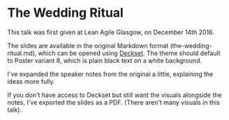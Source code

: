 # The Wedding Ritual

This talk was first given at Lean Agile Glasgow, on December 14th 2016.

The slides are available in the original Markdown format (the-wedding-ritual.md), which can be opened using [Deckset](http://decksetapp.com). The theme should default to Poster variant 8, which is plain black text on a white background.

I've expanded the speaker notes from the original a little, explaining the ideas more fully.

If you don't have access to Deckset but still want the visuals alongside the notes, I've exported the slides as a PDF. (There aren't many visuals in this talk).
